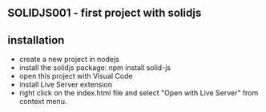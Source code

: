 ## SOLIDJS001 - first project with solidjs 

## installation
- create a new project in nodejs 
- install the solidjs package: npm install solid-js
- open this project with Visual Code
- install Live Server extension
- right click on the index.html file and select "Open with Live Server" from context menu.
